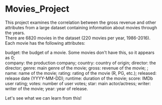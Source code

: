 # Movies_Project
This project examines the correlation between the gross revenue and other attributes from a large dataset containing information about movies through the years.  
There are 6820 movies in the dataset (220 movies per year, 1986-2016). Each movie has the following attributes:

budget: the budget of a movie. Some movies don't have this, so it appears as 0;  
company: the production company; country: country of origin; 
director: the director; genre:
main genre of the movie;
gross: revenue of the movie; ; 
name: name of the movie;
rating: rating of the movie (R, PG, etc.);
released: release date (YYYY-MM-DD);
runtime: duration of the movie;
score: IMDb user rating;
votes: number of user votes;
star: main actor/actress;
writer: writer of the movie;
year: year of release.

Let's see what we can learn from this!
